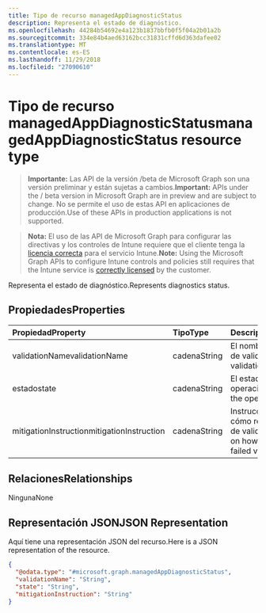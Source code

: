 ```yaml
---
title: Tipo de recurso managedAppDiagnosticStatus
description: Representa el estado de diagnóstico.
ms.openlocfilehash: 44284b54692e4a123b1837bbfb0f5f04a2b01a2b
ms.sourcegitcommit: 334e84b4aed63162bcc31831cffd6d363dafee02
ms.translationtype: MT
ms.contentlocale: es-ES
ms.lasthandoff: 11/29/2018
ms.locfileid: "27090610"
---
```

# <a name="managedappdiagnosticstatus-resource-type"></a><span data-ttu-id="ebf09-103">Tipo de recurso managedAppDiagnosticStatus</span><span class="sxs-lookup"><span data-stu-id="ebf09-103">managedAppDiagnosticStatus resource type</span></span>

> <span data-ttu-id="ebf09-104">**Importante:** Las API de la versión /beta de Microsoft Graph son una versión preliminar y están sujetas a cambios.</span><span class="sxs-lookup"><span data-stu-id="ebf09-104">**Important:** APIs under the / beta version in Microsoft Graph are in preview and are subject to change.</span></span> <span data-ttu-id="ebf09-105">No se permite el uso de estas API en aplicaciones de producción.</span><span class="sxs-lookup"><span data-stu-id="ebf09-105">Use of these APIs in production applications is not supported.</span></span>

> <span data-ttu-id="ebf09-106">**Nota:** El uso de las API de Microsoft Graph para configurar las directivas y los controles de Intune requiere que el cliente tenga la [licencia correcta](https://go.microsoft.com/fwlink/?linkid=839381) para el servicio Intune.</span><span class="sxs-lookup"><span data-stu-id="ebf09-106">**Note:** Using the Microsoft Graph APIs to configure Intune controls and policies still requires that the Intune service is [correctly licensed](https://go.microsoft.com/fwlink/?linkid=839381) by the customer.</span></span>

<span data-ttu-id="ebf09-107">Representa el estado de diagnóstico.</span><span class="sxs-lookup"><span data-stu-id="ebf09-107">Represents diagnostics status.</span></span>
## <a name="properties"></a><span data-ttu-id="ebf09-108">Propiedades</span><span class="sxs-lookup"><span data-stu-id="ebf09-108">Properties</span></span>
|<span data-ttu-id="ebf09-109">Propiedad</span><span class="sxs-lookup"><span data-stu-id="ebf09-109">Property</span></span>|<span data-ttu-id="ebf09-110">Tipo</span><span class="sxs-lookup"><span data-stu-id="ebf09-110">Type</span></span>|<span data-ttu-id="ebf09-111">Descripción</span><span class="sxs-lookup"><span data-stu-id="ebf09-111">Description</span></span>|
|:---|:---|:---|
|<span data-ttu-id="ebf09-112">validationName</span><span class="sxs-lookup"><span data-stu-id="ebf09-112">validationName</span></span>|<span data-ttu-id="ebf09-113">cadena</span><span class="sxs-lookup"><span data-stu-id="ebf09-113">String</span></span>|<span data-ttu-id="ebf09-114">El nombre descriptivo de validación</span><span class="sxs-lookup"><span data-stu-id="ebf09-114">The validation friendly name</span></span>|
|<span data-ttu-id="ebf09-115">estado</span><span class="sxs-lookup"><span data-stu-id="ebf09-115">state</span></span>|<span data-ttu-id="ebf09-116">cadena</span><span class="sxs-lookup"><span data-stu-id="ebf09-116">String</span></span>|<span data-ttu-id="ebf09-117">El estado actual de la operación.</span><span class="sxs-lookup"><span data-stu-id="ebf09-117">The state of the operation</span></span>|
|<span data-ttu-id="ebf09-118">mitigationInstruction</span><span class="sxs-lookup"><span data-stu-id="ebf09-118">mitigationInstruction</span></span>|<span data-ttu-id="ebf09-119">cadena</span><span class="sxs-lookup"><span data-stu-id="ebf09-119">String</span></span>|<span data-ttu-id="ebf09-120">Instrucciones sobre cómo reducir un error de validación</span><span class="sxs-lookup"><span data-stu-id="ebf09-120">Instruction on how to mitigate a failed validation</span></span>|

## <a name="relationships"></a><span data-ttu-id="ebf09-121">Relaciones</span><span class="sxs-lookup"><span data-stu-id="ebf09-121">Relationships</span></span>
<span data-ttu-id="ebf09-122">Ninguna</span><span class="sxs-lookup"><span data-stu-id="ebf09-122">None</span></span>
## <a name="json-representation"></a><span data-ttu-id="ebf09-123">Representación JSON</span><span class="sxs-lookup"><span data-stu-id="ebf09-123">JSON Representation</span></span>
<span data-ttu-id="ebf09-124">Aquí tiene una representación JSON del recurso.</span><span class="sxs-lookup"><span data-stu-id="ebf09-124">Here is a JSON representation of the resource.</span></span>
<!-- {
  "blockType": "resource",
  "@odata.type": "microsoft.graph.managedAppDiagnosticStatus"
}
-->
``` json
{
  "@odata.type": "#microsoft.graph.managedAppDiagnosticStatus",
  "validationName": "String",
  "state": "String",
  "mitigationInstruction": "String"
}
```






